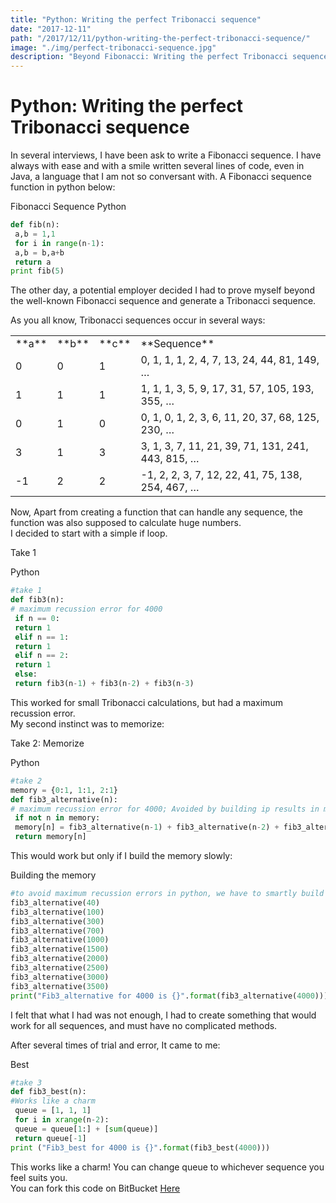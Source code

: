 ```yaml
---
title: "Python: Writing the perfect Tribonacci sequence"
date: "2017-12-11"
path: "/2017/12/11/python-writing-the-perfect-tribonacci-sequence/"
image: "./img/perfect-tribonacci-sequence.jpg"
description: "Beyond Fibonacci: Writing the perfect Tribonacci sequence"
---
```

Python: Writing the perfect Tribonacci sequence
===============================================

In several interviews, I have been ask to write a Fibonacci sequence. I have always with ease and with a smile written several lines of code, even in Java, a language that I am not so conversant with. A Fibonacci sequence function in python below:

Fibonacci Sequence Python

```python
def fib(n):
 a,b = 1,1
 for i in range(n-1):
 a,b = b,a+b
 return a
print fib(5)
```

The other day, a potential employer decided I had to prove myself beyond the well-known Fibonacci sequence and generate a Tribonacci sequence.

As you all know, Tribonacci sequences occur in several ways:
<table>

<tbody>

<tr>

<td>**a**</td>

<td>**b**</td>

<td>**c**</td>

<td>**Sequence**</td>

</tr>

<tr>

<td>0</td>

<td>0</td>

<td>1</td>

<td>0, 1, 1, 1, 2, 4, 7, 13, 24, 44, 81, 149, …</td>

</tr>

<tr>

<td>1</td>

<td>1</td>

<td>1</td>

<td>1, 1, 1, 3, 5, 9, 17, 31, 57, 105, 193, 355, …</td>

</tr>

<tr>

<td>0</td>

<td>1</td>

<td>0</td>

<td>0, 1, 0, 1, 2, 3, 6, 11, 20, 37, 68, 125, 230, …</td>

</tr>

<tr>

<td>3</td>

<td>1</td>

<td>3</td>

<td>3, 1, 3, 7, 11, 21, 39, 71, 131, 241, 443, 815, …</td>

</tr>

<tr>

<td>-1</td>

<td>2</td>

<td>2</td>

<td>-1, 2, 2, 3, 7, 12, 22, 41, 75, 138, 254, 467, …</td>

</tr>

</tbody>

</table>

Now, Apart from creating a function that can handle any sequence, the function was also supposed to calculate huge numbers.  
I decided to start with a simple if loop.

Take 1

Python

```python
#take 1
def fib3(n):
# maximum recussion error for 4000
 if n == 0:
 return 1
 elif n == 1:
 return 1
 elif n == 2:
 return 1
 else:
 return fib3(n-1) + fib3(n-2) + fib3(n-3)
```

This worked for small Tribonacci calculations, but had a maximum recussion error.  
My second instinct was to memorize:

Take 2: Memorize

Python

```python
#take 2
memory = {0:1, 1:1, 2:1}
def fib3_alternative(n):
# maximum recussion error for 4000; Avoided by building ip results in memory
 if not n in memory:
 memory[n] = fib3_alternative(n-1) + fib3_alternative(n-2) + fib3_alternative(n-3)
 return memory[n]
```

This would work but only if I build the memory slowly:

Building the memory

```python
#to avoid maximum recussion errors in python, we have to smartly build our fib3 memory
fib3_alternative(40)
fib3_alternative(100)
fib3_alternative(300)
fib3_alternative(700)
fib3_alternative(1000)
fib3_alternative(1500)
fib3_alternative(2000)
fib3_alternative(2500)
fib3_alternative(3000)
fib3_alternative(3500)
print("Fib3_alternative for 4000 is {}".format(fib3_alternative(4000)))
```

I felt that what I had was not enough, I had to create something that would work for all sequences, and must have no complicated methods.

After several times of trial and error, It came to me:

Best

```python
#take 3
def fib3_best(n):
#Works like a charm
 queue = [1, 1, 1]
 for i in xrange(n-2):
 queue = queue[1:] + [sum(queue)]
 return queue[-1]
print ("Fib3_best for 4000 is {}".format(fib3_best(4000)))
```

This works like a charm! You can change queue to whichever sequence you feel suits you.  
You can fork this code on BitBucket [Here](https://bitbucket.org/snippets/acemureithi/dE8oo)
